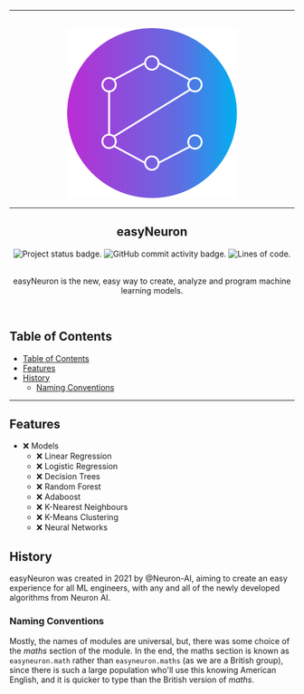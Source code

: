 <section align="center">
<hr>
<br>
<img alt="Logo" src="admin/social/logo%20circle.png" width="300">

<br>
<hr>
<h1>easyNeuron</h1>
<div>
	<img alt="Project status badge." src="https://img.shields.io/static/v1?label=status&message=planning&color=orange&style=for-the-badge">
	<img alt="GitHub commit activity badge." src="https://img.shields.io/github/commit-activity/y/neuron-ai/easyNeuron?style=for-the-badge">
	<img alt="Lines of code." src="https://img.shields.io/tokei/lines/github/neuron-ai/easyNeuron?style=for-the-badge">
</div>
<br>

easyNeuron is the new, easy way to create, analyze and program machine learning models.

</section>

<br>

## Table of Contents
- [Table of Contents](#table-of-contents)
- [Features](#features)
- [History](#history)
	- [Naming Conventions](#naming-conventions)

---

## Features

- ❌ Models
	- ❌ Linear Regression
	- ❌ Logistic Regression
	- ❌ Decision Trees
	- ❌ Random Forest
	- ❌ Adaboost
	- ❌ K-Nearest Neighbours
	- ❌ K-Means Clustering
	- ❌ Neural Networks

## History <!-- Don't delete this header, empty or not, since it is used with a Python Script (scripts/update_todo.py) -->
easyNeuron was created in 2021 by @Neuron-AI, aiming to create an easy experience for all ML engineers, with any and all of the newly developed algorithms from Neuron AI.

### Naming Conventions

Mostly, the names of modules are universal, but, there was some choice of the *maths* section of the module. In the end, the maths section is known as `easyneuron.math` rather than `easyneuron.maths` (as we are a British group), since there is such a large population who'll use this knowing American English, and it is quicker to type than the British version of  _maths_.
